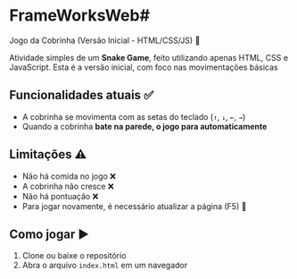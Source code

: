 # FrameWorksWeb# 

Jogo da Cobrinha (Versão Inicial - HTML/CSS/JS) 🐍 

Atividade simples de um **Snake Game**, feito utilizando apenas HTML, CSS e JavaScript. Esta é a versão inicial, com foco nas movimentações básicas


## Funcionalidades atuais ✅

- A cobrinha se movimenta com as setas do teclado (`↑`, `↓`, `←`, `→`)
- Quando a cobrinha **bate na parede, o jogo para automaticamente**


## Limitações ⚠️

- Não há comida no jogo ❌ 
- A cobrinha não cresce ❌ 
- Não há pontuação ❌  
- Para jogar novamente, é necessário atualizar a página (F5) 🔁 


## Como jogar ▶️ 

1. Clone ou baixe o repositório
2. Abra o arquivo `index.html` em um navegador

